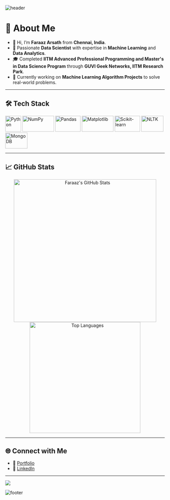 ![header](https://capsule-render.vercel.app/api?color=timeGradient&height=250&type=waving&text=Good%20day%20👋,%20I'm%20Faraaz%20Arsath&fontSize=60&fontColor=060207&fontAlignY=38&desc=Data%20Science%20Professional&descAlignY=60&descAlign=50)

# 🌟 About Me
- 👋 Hi, I’m **Faraaz Arsath** from **Chennai, India**.  
- 🎯 Passionate **Data Scientist** with expertise in **Machine Learning** and **Data Analytics**.  
- 🎓 Completed **IITM Advanced Professional Programming and Master's in Data Science Program** through **GUVI Geek Networks, IITM Research Park**.  
- 🚀 Currently working on **Machine Learning Algorithm Projects** to solve real-world problems.  

---

## 🛠️ Tech Stack

<p align="left">
  <img src="https://cdn.jsdelivr.net/gh/devicons/devicon/icons/python/python-original-wordmark.svg" alt="Python" width="50" height="50"/>
  <img src="https://cdn.jsdelivr.net/gh/devicons/devicon/icons/numpy/numpy-original-wordmark.svg" alt="NumPy" width="100" height="50"/>
  <img src="https://cdn.jsdelivr.net/gh/devicons/devicon/icons/pandas/pandas-original-wordmark.svg" alt="Pandas" width="80" height="50"/>
  <img src="https://user-images.githubusercontent.com/108978683/199270835-17e06887-7071-4dc8-b7e1-5a40bda8e641.svg" alt="Matplotlib" width="100" height="50"/>
  <img src="https://user-images.githubusercontent.com/108978683/199273158-387d07eb-c846-4b53-871c-9dbb457e87ab.svg" alt="Scikit-learn" width="80" height="50"/>
  <img src="https://user-images.githubusercontent.com/108978683/199274547-4bca3d21-d63d-4670-87c6-2d8826c40002.png" alt="NLTK" width="70" height="50"/>
  <img src="https://cdn.jsdelivr.net/gh/devicons/devicon/icons/mongodb/mongodb-original-wordmark.svg" alt="MongoDB" width="70" height="50" />
</p>

---

## 📈 GitHub Stats

<p align="center">
  <img src="https://github-readme-stats.vercel.app/api?username=FaraazArsath&show_icons=true&theme=radical" alt="Faraaz's GitHub Stats" width="450"/>
  <img src="https://github-readme-stats.vercel.app/api/top-langs/?username=FaraazArsath&layout=compact&theme=radical" alt="Top Languages" width="350"/>
</p>

---

## 🌐 Connect with Me

- 💼 [Portfolio](https://faraazarsath.github.io/#)  
- 💬 [LinkedIn](https://www.linkedin.com/in/faraazarsath/)  

---

![](https://visitor-badge.glitch.me/badge?page_id=FaraazArsath.FaraazArsath)<br />

![footer](https://capsule-render.vercel.app/api?section=footer&type=waving)

          


<!--
**FaraazArsath/FaraazArsath** is a ✨ _special_ ✨ repository because its `README.md` (this file) appears on your GitHub profile.

Here are some ideas to get you started:

- 🔭 I’m currently working on ...
- 🌱 I’m currently learning ...
- 👯 I’m looking to collaborate on ...
- 🤔 I’m looking for help with ...
- 💬 Ask me about ...
- 📫 How to reach me: ...
- 😄 Pronouns: ...
- ⚡ Fun fact: ...
-->
